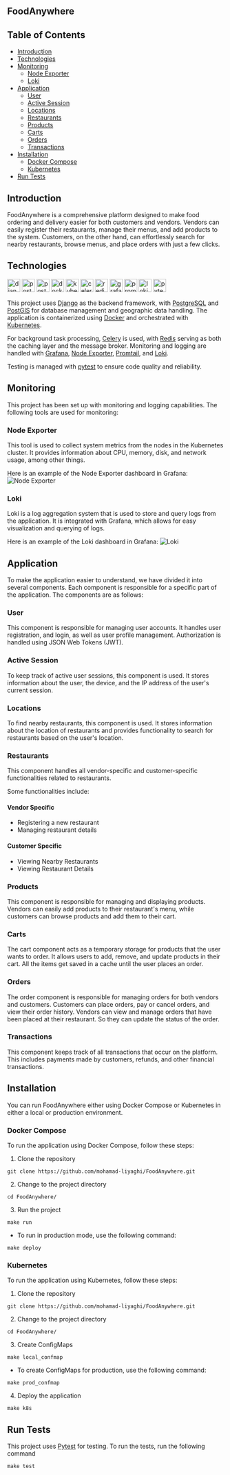 ## FoodAnywhere

## Table of Contents
- [Introduction](#introduction)
- [Technologies](#technologies)
- [Monitoring](#monitoring)
  - [Node Exporter](#node-exporter)
  - [Loki](#loki)
- [Application](#application)
  - [User](#user)
  - [Active Session](#active-session)
  - [Locations](#locations)
  - [Restaurants](#restaurants)
  - [Products](#products)
  - [Carts](#carts)
  - [Orders](#orders)
  - [Transactions](#transactions)
- [Installation](#installation)
  - [Docker Compose](#docker-compose)
  - [Kubernetes](#kubernetes)
- [Run Tests](#run-tests)

## Introduction
FoodAnywhere is a comprehensive platform designed to make food ordering and delivery easier for both customers and vendors.
Vendors can easily register their restaurants, manage their menus, and add products to the system. Customers, on the other hand, can effortlessly search for nearby restaurants, browse menus, and place orders with just a few clicks.

## Technologies
<img style="height:30px;" alt="django" src="https://img.shields.io/badge/Django-030903.svg?style=flat&logo=django&logoColor=green">
<img style="height:30px;" alt="postgresql" src="https://img.shields.io/badge/PostgreSQL-316192.svg?style=flat&logo=postgresql&logoColor=white">
<img style="height:30px;" alt="postgis" src="https://img.shields.io/badge/PostGIS-316192.svg?style=flat&logo=postgresql&logoColor=white">
<img style="height:30px;" alt="docker" src="https://img.shields.io/badge/Docker-2496ED.svg?style=flat&logo=docker&logoColor=white">
<img style="height:30px;" alt="kubernetes" src="https://img.shields.io/badge/Kubernetes-326CE5.svg?style=flat&logo=kubernetes&logoColor=white">
<img style="height:30px;" alt="celery" src="https://img.shields.io/badge/Celery-37814A.svg?style=flat&logo=celery&logoColor=white">
<img style="height:30px;" alt="redis" src="https://img.shields.io/badge/Redis-DC382D.svg?style=flat&logo=redis&logoColor=white">
<img style="height:30px;" alt="grafana" src="https://img.shields.io/badge/Grafana-F46800.svg?style=flat&logo=grafana&logoColor=white">
<img style="height:30px;" alt="prometheus" src="https://img.shields.io/badge/Prometheus-E6522C.svg?style=flat&logo=prometheus&logoColor=white">
<img style="height:30px;" alt="loki" src="https://img.shields.io/badge/Loki-3B2E5A.svg?style=flat&logo=loki&logoColor=white">
<img style="height:30px;" alt="pytest" src="https://img.shields.io/badge/Pytest-0A9EDC.svg?style=flat&logo=pytest&logoColor=white">

This project uses <a href="https://docs.djangoproject.com/">Django</a> as the backend framework, with <a href="https://www.postgresql.org/">PostgreSQL</a> and <a href="https://postgis.net/">PostGIS</a> for database management and geographic data handling. The application is containerized using <a href="https://www.docker.com/">Docker</a> and orchestrated with <a href="https://kubernetes.io/">Kubernetes</a>.

For background task processing, <a href="https://docs.celeryq.dev/en/stable/">Celery</a> is used, with <a href="https://redis.io/">Redis</a> serving as both the caching layer and the message broker. Monitoring and logging are handled with <a href="https://grafana.com/">Grafana</a>, <a href="https://prometheus.io/docs/guides/node-exporter/">Node Exporter</a>, <a href="https://grafana.com/docs/loki/latest/getting-started/promtail/">Promtail</a>, and <a href="https://grafana.com/oss/loki/">Loki</a>.

Testing is managed with <a href="https://docs.pytest.org/en/stable/">pytest</a> to ensure code quality and reliability.


## Monitoring
This project has been set up with monitoring and logging capabilities. The following tools are used for monitoring:

### Node Exporter
This tool is used to collect system metrics from the nodes in the Kubernetes cluster. It provides information about CPU, memory, disk, and network usage, among other things.

Here is an example of the Node Exporter dashboard in Grafana:
<img src="./images/node_exporter.png" alt="Node Exporter"/>

### Loki
Loki is a log aggregation system that is used to store and query logs from the application. It is integrated with Grafana, which allows for easy visualization and querying of logs.

Here is an example of the Loki dashboard in Grafana:
<img src="./images/loki.png" alt="Loki"/>

## Application
To make the application easier to understand, we have divided it into several components. Each component is responsible for a specific part of the application. The components are as follows:

### User
This component is responsible for managing user accounts. It handles user registration, and login, as well as user profile management.
Authorization is handled using JSON Web Tokens (JWT).

### Active Session
To keep track of active user sessions, this component is used. It stores information about the user, the device, and the IP address of the user's current session.

### Locations
To find nearby restaurants, this component is used. It stores information about the location of restaurants and provides functionality to search for restaurants based on the user's location.

### Restaurants
This component handles all vendor-specific and customer-specific functionalities related to restaurants.

Some functionalities include:
#### Vendor Specific
- Registering a new restaurant
- Managing restaurant details
#### Customer Specific
- Viewing Nearby Restaurants
- Viewing Restaurant Details

### Products
This component is responsible for managing and displaying products.
Vendors can easily add products to their restaurant's menu, while customers can browse products and add them to their cart.

### Carts
The cart component acts as a temporary storage for products that the user wants to order. It allows users to add, remove, and update products in their cart.
All the items get saved in a cache until the user places an order.

### Orders
The order component is responsible for managing orders for both vendors and customers.
Customers can place orders, pay or cancel orders, and view their order history.
Vendors can view and manage orders that have been placed at their restaurant. So they can update the status of the order.

### Transactions
This component keeps track of all transactions that occur on the platform.
This includes payments made by customers, refunds, and other financial transactions.

## Installation
You can run FoodAnywhere either using Docker Compose or Kubernetes in either a local or production environment.

### Docker Compose
To run the application using Docker Compose, follow these steps:
1. Clone the repository
```shell
git clone https://github.com/mohamad-liyaghi/FoodAnywhere.git
```
2. Change to the project directory
```shell
cd FoodAnywhere/
```
3. Run the project
```shell
make run
```
* To run in production mode, use the following command:
```shell
make deploy
```

### Kubernetes
To run the application using Kubernetes, follow these steps:
1. Clone the repository
```shell
git clone https://github.com/mohamad-liyaghi/FoodAnywhere.git
```
2. Change to the project directory
```shell
cd FoodAnywhere/
```
3. Create ConfigMaps
```shell
make local_confmap
```
* To create ConfigMaps for production, use the following command:
```shell
make prod_confmap
```
4. Deploy the application
```shell
make k8s
```

## Run Tests
This project uses <a href="https://docs.pytest.org/en/stable/">Pytest</a> for testing. To run the tests, run the following command
```shell
make test
```
